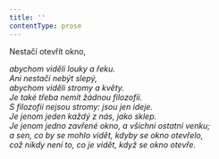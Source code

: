 ```yaml
---
title: ''
contentType: prose
---
```


<section>

Nestačí otevřít okno,

_abychom viděli louky a řeku.  
Ani nestačí nebýt slepý,  
abychom viděli stromy a květy.  
Je také třeba nemít žádnou filozofii.  
S filozofií nejsou stromy: jsou jen ideje.  
Je jenom jeden každý z nás, jako sklep.  
Je jenom jedno zavřené okno, a všichni ostatní venku;  
a sen, co by se mohlo vidět, kdyby se okno otevřelo,  
což nikdy není to, co je vidět, když se okno otevře._

</section>
